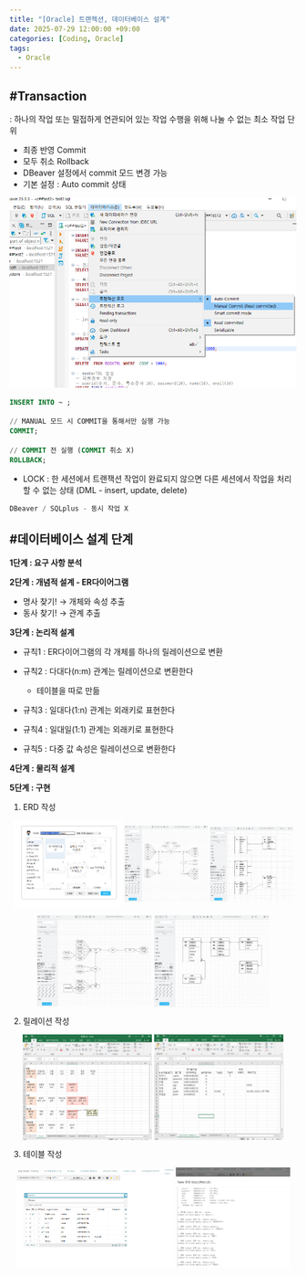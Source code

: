 ```yaml
---
title: "[Oracle] 트랜젝션, 데이터베이스 설계"
date: 2025-07-29 12:00:00 +09:00
categories: [Coding, Oracle]
tags:
  - Oracle
---
```


## #Transaction

: 하나의 작업 또는 밀접하게 연관되어 있는 작업 수행을 위해 나눌 수 없는 최소 작업 단위

- 최종 반영 Commit
- 모두 취소 Rollback
- DBeaver 설정에서 commit 모드 변경 가능
- 기본 설정 : Auto commit 상태

<img src="../../../assets/img/Coding/Oracle/Untitled 1.png"/>

```sql
INSERT INTO ~ ;

// MANUAL 모드 시 COMMIT을 통해서만 실행 가능
COMMIT;

// COMMIT 전 실행 (COMMIT 취소 X)
ROLLBACK;
```

- LOCK : 한 세션에서 트랜잭션 작업이 완료되지 않으면 다른 세션에서 작업을 처리할 수 없는 상태
(DML - insert, update, delete)

```sql
DBeaver / SQLplus - 동시 작업 X
```

## #데이터베이스 설계 단계

**1단계 : 요구 사항 분석**

**2단계 : 개념적 설계 - ER다이어그램**

- 명사 찾기! → 개체와 속성 추출
- 동사 찾기! → 관계 추출

**3단계 : 논리적 설계**

- 규칙1 : ER다이어그램의 각 개체를 하나의 릴레이션으로 변환
- 규칙2 : 다대다(n:m) 관계는 릴레이션으로 변환한다
    
     * 테이블을 따로 만듦
    
- 규칙3 : 일대다(1:n) 관계는 외래키로 표현한다
- 규칙4 : 일대일(1:1) 관계는 외래키로 표현한다
- 규칙5 : 다중 값 속성은 릴레이션으로 변환한다

**4단계 : 물리적 설계**

**5단계 : 구현**

1) ERD 작성
<p align="center">  <img src="../../../assets/img/Coding/Oracle/Untitled 2.png" align="center" width="38%">  <img src="../../../assets/img/Coding/Oracle/Untitled 3.png" align="center" width="29%">  <img src="../../../assets/img/Coding/Oracle/Untitled 4.png" align="center" width="29%">  </p>

<p align="center">  <img src="../../../assets/img/Coding/Oracle/Untitled 5.png" align="center" width="40%">  <img src="../../../assets/img/Coding/Oracle/Untitled 6.png" align="center" width="40%">  </p>

2) 릴레이션 작성

<p align="center">  <img src="../../../assets/img/Coding/Oracle/Untitled 7.png" align="center" width="45%">  <img src="../../../assets/img/Coding/Oracle/Untitled 8.png" align="center" width="45%">  </p>

3) 테이블 작성

<p align="center">  <img src="../../../assets/img/Coding/Oracle/Untitled 9.png" align="center" width="55%">  <img src="../../../assets/img/Coding/Oracle/Untitled 10.png" align="center" width="40%">  </p>